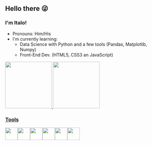 ## Hello there 😜
### I'm Italo!

- Pronouns: Him/His
- I'm currently learning:
  * Data Science with Python and a few tools (Pandas, Matplotlib, Numpy)
  * Front-End Dev. (HTML5, CSS3 an JavaScript)

<div>
<a href="https://github.com/seu-usuário-aqui">
<img widht="150em" height="150em" src="https://github-readme-stats.vercel.app/api/top-langs/?username=iamarangon&layout=compact&langs_count=7&theme=dracula"/>
<img widht="150em" height="150em" src="https://github-readme-stats.vercel.app/api?username=iamarangon&show_icons=true&theme=dracula&include_all_commits=true&count_private=true"/>
</div>

### Tools

<img src="https://cdn.jsdelivr.net/gh/devicons/devicon/icons/python/python-original.svg" widht="40" height="40"><img src="https://cdn.jsdelivr.net/gh/devicons/devicon/icons/pandas/pandas-original.svg" widht="40" height="40"/><img src="https://cdn.jsdelivr.net/gh/devicons/devicon/icons/numpy/numpy-original.svg" widht="40" height="40"/><img src="https://cdn.jsdelivr.net/gh/devicons/devicon/icons/javascript/javascript-original.svg" widht="40" height="40"/><img src="https://cdn.jsdelivr.net/gh/devicons/devicon/icons/html5/html5-original.svg" widht="40" height="40"/><img src="https://cdn.jsdelivr.net/gh/devicons/devicon/icons/css3/css3-original.svg" widht="40" height="40"/>


